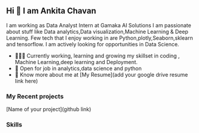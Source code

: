  ## Hi 👋 I am Ankita Chavan 
I am working as  Data Analyst Intern at Gamaka AI Solutions
 I am passionate about stuff like Data analytics,Data visualization,Machine Learning & Deep Learning. 
Few tech that I enjoy working in are Python,plotly,Seaborn,sklearn and tensorflow. I am actively looking for opportunities in Data Science.

- 👨🏽‍💻 Currently working, learning and growing my skillset in coding , Machine Learning,deep learning and Deployment.
- 🤝 Open for job in  analytics,data science and python
- 👨 Know more about me at [My Resume](add your google drive resume link here) 

### My Recent projects 
[Name of your project](github link)

### Skills
